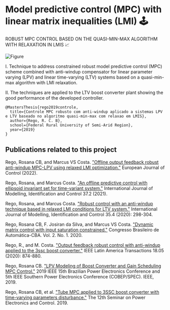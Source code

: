 # Model predictive control (MPC) with linear matrix inequalities (LMI) 🕹
ROBUST MPC CONTROL BASED ON THE QUASI-MIN-MAX ALGORITHM WITH RELAXATION IN LMIS 📈

![Figure](https://github.com/roscibely/MPC-control-with-LMIs/blob/master/abstract.png)

  I. Technique to address constrained robust model predictive control (MPC) scheme combined with anti-windup compensator for linear parameter varying (LPV) and linear time-varying (LTV) systems based on a quasi-min-max algorithm with LMI relaxation. 
  
  II. The techniques are applied to the LTV boost converter plant showing the good performance of the developed controller.


    @MastersThesis{rego2019controle,
      title={Controle MPC robusto com anti-windup aplicado a sistemas LPV e LTV baseado no algoritmo quasi-min-max com relaxao em LMIS},
      author={Rego, R. C. B},
      school={Federal Rural University of Semi-Arid Region},
      year={2019}
    }
    
    
  ##  Publications related to this project
 
 Rego, Rosana CB, and Marcus VS Costa. ["Offline output feedback robust anti-windup MPC-LPV using relaxed LMI optimization."](https://github.com/roscibely/offline-output-feedback-control) European Journal of Control (2022).
  
 Rego, Rosana, and Marcus Costa. ["An offline predictive control with ellipsoid invariant set for time-variant system."](https://www.inderscienceonline.com/doi/pdf/10.1504/IJMIC.2021.120216) International Journal of Modelling, Identification and Control 37.2 (2021).
    
   Rego, Rosana, and Marcus Costa. ["Robust control with an anti-windup technique based in relaxed LMI conditions for LTV system."](https://github.com/roscibely/robust-predictive-control-with-AW) International Journal of Modelling, Identification and Control 35.4 (2020): 298-304.
   
   Rego, Rosana CB, F. Josiran da Silva, and Marcus VS Costa. ["Dynamic matrix control with input saturation constrained."](https://github.com/roscibely/DMC-with-input-saturation-constrained) Congresso Brasileiro de Automática-CBA. Vol. 2. No. 1. 2020.
   
   Rego, R., and M. Costa. ["Output feedback robust control with anti-windup applied to the 3ssc boost converter."](https://ieeexplore.ieee.org/document/9082915/) IEEE Latin America Transactions 18.05 (2020): 874-880.
   
   Rego, Rosana CB. ["LPV Modeling of Boost Converter and Gain Scheduling MPC Control."](https://github.com/roscibely/LPV-Modeling-of-Boost-Converter) 2019 IEEE 15th Brazilian Power Electronics Conference and 5th IEEE Southern Power Electronics Conference (COBEP/SPEC). IEEE, 2019.


Rego, Rosana CB, et al. ["Tube MPC applied to 3SSC boost converter with time-varying parameters disturbance."](http://sepoc2019.ct.ufrn.br/sepoc2019/images/arquivos/papers/track1/12.-Tube-MPC-applied-to-3SSC-boost-converter-with-time-varying-parameters-disturbance.pdf) The 12th Seminar on Power Electronics and Control. 2019.
